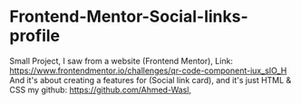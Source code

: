 # Frontend-Mentor-Social-links-profile
Small Project, I saw from a website (Frontend Mentor), Link: https://www.frontendmentor.io/challenges/qr-code-component-iux_sIO_H  And it's about creating a features for (Social link card), and it's just HTML &amp; CSS  my github: https://github.com/Ahmed-Wasl, 
